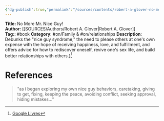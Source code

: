 ```yaml
---
{"dg-publish":true,"permalink":"/sources/contents/robert-a-glover-no-more-mr-nice-guy/","created":"2023-02-26T16:38:01.397+01:00","updated":"2023-02-28T10:52:58.130+01:00"}
---
```


**Title:** No More Mr. Nice Guy!  
**Author:** [[SOURCES/Authors/Robert A. Glover\|Robert A. Glover]]  
**Tag::** #book 
**Category**: #on/Family & #on/relationships
**Description**: Debunks the "nice guy syndrome," the need to please others at one's own expense with the hope of receiving happiness, love, and fulfillment, and offers advice for how to rediscover oneself, revive one's sex life, and build better relationships with others.}[^1]

[^1]: [Google Livres](https://books.google.fr/)

# References
> "as i began exploring my own nice guy behaviors, caretaking, giving to get, fixing, keeping the peace, avoiding conflict, seeking approval, hiding mistakes..."

